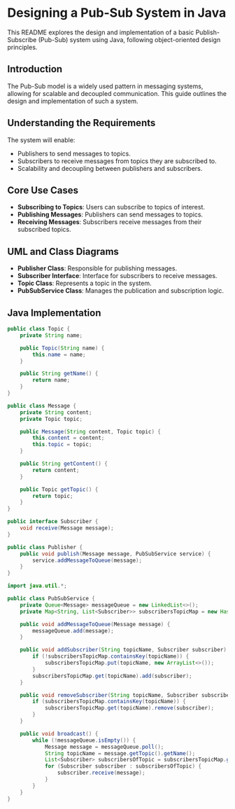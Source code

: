 # Designing a Pub-Sub System in Java

This README explores the design and implementation of a basic Publish-Subscribe (Pub-Sub) system using Java, following object-oriented design principles.

## Introduction
The Pub-Sub model is a widely used pattern in messaging systems, allowing for scalable and decoupled communication. This guide outlines the design and implementation of such a system.

## Understanding the Requirements
The system will enable:
- Publishers to send messages to topics.
- Subscribers to receive messages from topics they are subscribed to.
- Scalability and decoupling between publishers and subscribers.

## Core Use Cases
- **Subscribing to Topics**: Users can subscribe to topics of interest.
- **Publishing Messages**: Publishers can send messages to topics.
- **Receiving Messages**: Subscribers receive messages from their subscribed topics.

## UML and Class Diagrams
- **Publisher Class**: Responsible for publishing messages.
- **Subscriber Interface**: Interface for subscribers to receive messages.
- **Topic Class**: Represents a topic in the system.
- **PubSubService Class**: Manages the publication and subscription logic.

## Java Implementation
```java
public class Topic {
    private String name;

    public Topic(String name) {
        this.name = name;
    }

    public String getName() {
        return name;
    }
}
```
```java
public class Message {
    private String content;
    private Topic topic;

    public Message(String content, Topic topic) {
        this.content = content;
        this.topic = topic;
    }

    public String getContent() {
        return content;
    }

    public Topic getTopic() {
        return topic;
    }
}
```
```java
public interface Subscriber {
    void receive(Message message);
}

public class Publisher {
    public void publish(Message message, PubSubService service) {
        service.addMessageToQueue(message);
    }
}
```
```java
import java.util.*;

public class PubSubService {
    private Queue<Message> messageQueue = new LinkedList<>();
    private Map<String, List<Subscriber>> subscribersTopicMap = new HashMap<>();

    public void addMessageToQueue(Message message) {
        messageQueue.add(message);
    }

    public void addSubscriber(String topicName, Subscriber subscriber) {
        if (!subscribersTopicMap.containsKey(topicName)) {
            subscribersTopicMap.put(topicName, new ArrayList<>());
        }
        subscribersTopicMap.get(topicName).add(subscriber);
    }

    public void removeSubscriber(String topicName, Subscriber subscriber) {
        if (subscribersTopicMap.containsKey(topicName)) {
            subscribersTopicMap.get(topicName).remove(subscriber);
        }
    }

    public void broadcast() {
        while (!messageQueue.isEmpty()) {
            Message message = messageQueue.poll();
            String topicName = message.getTopic().getName();
            List<Subscriber> subscribersOfTopic = subscribersTopicMap.getOrDefault(topicName, new ArrayList<>());
            for (Subscriber subscriber : subscribersOfTopic) {
                subscriber.receive(message);
            }
        }
    }
}
```

